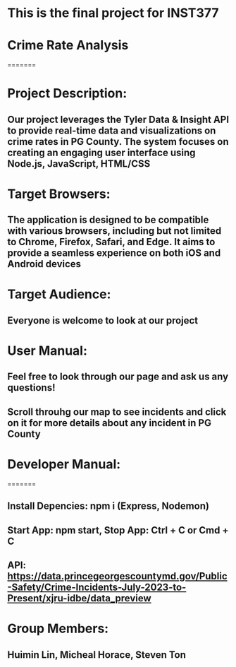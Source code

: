 # This is the final project for INST377

# Crime Rate Analysis

=======
# Project Description:
## Our project leverages the Tyler Data & Insight API to provide real-time data and visualizations on crime rates in PG County. The system focuses on creating an engaging user interface using Node.js, JavaScript, HTML/CSS

# Target Browsers:
## The application is designed to be compatible with various browsers, including but not limited to Chrome, Firefox, Safari, and Edge. It aims to provide a seamless experience on both iOS and Android devices

# Target Audience: 
## Everyone is welcome to look at our project 

# User Manual: 
## Feel free to look through our page and ask us any questions!
## Scroll throuhg our map to see incidents and click on it for more details about any incident in PG County

# Developer Manual: 

=======
## Install Depencies: npm i (Express, Nodemon)
## Start App: npm start, Stop App: Ctrl + C or Cmd + C
## API: https://data.princegeorgescountymd.gov/Public-Safety/Crime-Incidents-July-2023-to-Present/xjru-idbe/data_preview

# Group Members: 
## Huimin Lin, Micheal Horace, Steven Ton

